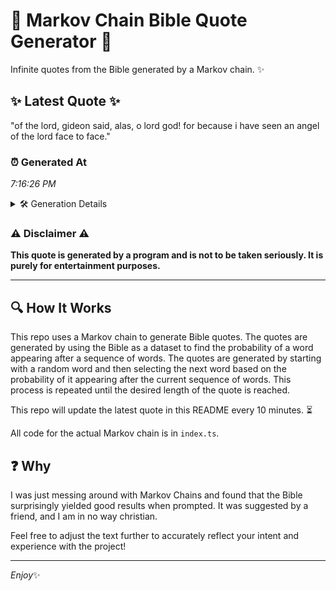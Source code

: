# 📖 Markov Chain Bible Quote Generator 📖

Infinite quotes from the Bible generated by a Markov chain. ✨

## ✨ Latest Quote ✨
"of the lord, gideon said, alas, o lord god! for because i have seen an angel of the lord face to face."

### ⏰ Generated At
*7:16:26 PM*

<details>
    <summary>🛠️ Generation Details</summary>
    <p>
        <strong>🌱 Seed:</strong> of<br>
        <strong>🔄 Iterations:</strong> 21<br>
        <strong>📜 Context History:</strong><br>[ of ]: the<br>[ of, the ]: lord,<br>[ of, the, lord, ]: gideon<br>[ of, the, lord,, gideon ]: said,<br>[ of, the, lord,, gideon, said, ]: alas,<br>[ of, the, lord,, gideon, said,, alas, ]: o<br>[ the, lord,, gideon, said,, alas,, o ]: lord<br>[ lord,, gideon, said,, alas,, o, lord ]: god!<br>[ gideon, said,, alas,, o, lord, god! ]: for<br>[ said,, alas,, o, lord, god!, for ]: because<br>[ alas,, o, lord, god!, for, because ]: i<br>[ o, lord, god!, for, because, i ]: have<br>[ lord, god!, for, because, i, have ]: seen<br>[ god!, for, because, i, have, seen ]: an<br>[ for, because, i, have, seen, an ]: angel<br>[ because, i, have, seen, an, angel ]: of<br>[ i, have, seen, an, angel, of ]: the<br>[ have, seen, an, angel, of, the ]: lord<br>[ seen, an, angel, of, the, lord ]: face<br>[ an, angel, of, the, lord, face ]: to<br>[ angel, of, the, lord, face, to ]: face.<br>
    </p>
</details>

### ⚠️ Disclaimer ⚠️
**This quote is generated by a program and is not to be taken seriously. It is purely for entertainment purposes.**

---

## 🔍 How It Works

This repo uses a Markov chain to generate Bible quotes. The quotes are generated by using the Bible as a dataset to find the probability of a word appearing after a sequence of words. The quotes are generated by starting with a random word and then selecting the next word based on the probability of it appearing after the current sequence of words. This process is repeated until the desired length of the quote is reached.

This repo will update the latest quote in this README every 10 minutes. ⏳

All code for the actual Markov chain is in `index.ts`.

## ❓ Why

I was just messing around with Markov Chains and found that the Bible surprisingly yielded good results when prompted. 
It was suggested by a friend, and I am in no way christian.

Feel free to adjust the text further to accurately reflect your intent and experience with the project!

---

*Enjoy*✨
